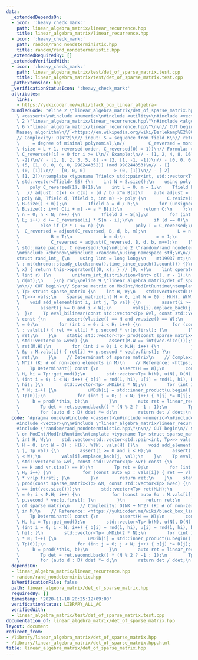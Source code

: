 ```yaml
---
data:
  _extendedDependsOn:
  - icon: ':heavy_check_mark:'
    path: linear_algebra_matrix/linear_recurrence.hpp
    title: linear_algebra_matrix/linear_recurrence.hpp
  - icon: ':heavy_check_mark:'
    path: random/rand_nondeterministic.hpp
    title: random/rand_nondeterministic.hpp
  _extendedRequiredBy: []
  _extendedVerifiedWith:
  - icon: ':heavy_check_mark:'
    path: linear_algebra_matrix/test/det_of_sparse_matrix.test.cpp
    title: linear_algebra_matrix/test/det_of_sparse_matrix.test.cpp
  _pathExtension: hpp
  _verificationStatusIcon: ':heavy_check_mark:'
  attributes:
    links:
    - https://yukicoder.me/wiki/black_box_linear_algebra>
  bundledCode: "#line 2 \"linear_algebra_matrix/det_of_sparse_matrix.hpp\"\n#include\
    \ <cassert>\n#include <numeric>\n#include <utility>\n#include <vector>\n\n#line\
    \ 2 \"linear_algebra_matrix/linear_recurrence.hpp\"\n#include <algorithm>\n#line\
    \ 6 \"linear_algebra_matrix/linear_recurrence.hpp\"\n\n// CUT begin\n// Berlekamp\u2013\
    Massey algorithm\n// <https://en.wikipedia.org/wiki/Berlekamp%E2%80%93Massey_algorithm>\n\
    // Complexity: O(N^2)\n// input: S = sequence from field K\n// return: L     \
    \     = degree of minimal polynomial,\n//         C_reversed = monic min. polynomial\
    \ (size = L + 1, reversed order, C_reversed[0] = 1))\n// Formula: convolve(S,\
    \ C_reversed)[i] = 0 for i >= L\n// Example:\n// - [1, 2, 4, 8, 16]   -> (1, [1,\
    \ -2])\n// - [1, 1, 2, 3, 5, 8] -> (2, [1, -1, -1])\n// - [0, 0, 0, 0, 1]    ->\
    \ (5, [1, 0, 0, 0, 0, 998244352]) (mod 998244353)\n// - []                 ->\
    \ (0, [1])\n// - [0, 0, 0]          -> (0, [1])\n// - [-2]               -> (1,\
    \ [1, 2])\ntemplate <typename Tfield> std::pair<int, std::vector<Tfield>> linear_recurrence(const\
    \ std::vector<Tfield> &S) {\n    int N = S.size();\n    using poly = std::vector<Tfield>;\n\
    \    poly C_reversed{1}, B{1};\n    int L = 0, m = 1;\n    Tfield b = 1;\n\n \
    \   // adjust: C(x) <- C(x) - (d / b) x^m B(x)\n    auto adjust = [](poly C, const\
    \ poly &B, Tfield d, Tfield b, int m) -> poly {\n        C.resize(std::max(C.size(),\
    \ B.size() + m));\n        Tfield a = d / b;\n        for (unsigned i = 0; i <\
    \ B.size(); i++) C[i + m] -= a * B[i];\n        return C;\n    };\n\n    for (int\
    \ n = 0; n < N; n++) {\n        Tfield d = S[n];\n        for (int i = 1; i <=\
    \ L; i++) d += C_reversed[i] * S[n - i];\n\n        if (d == 0)\n            m++;\n\
    \        else if (2 * L <= n) {\n            poly T = C_reversed;\n          \
    \  C_reversed = adjust(C_reversed, B, d, b, m);\n            L = n + 1 - L;\n\
    \            B = T;\n            b = d;\n            m = 1;\n        } else\n\
    \            C_reversed = adjust(C_reversed, B, d, b, m++);\n    }\n    return\
    \ std::make_pair(L, C_reversed);\n}\n#line 2 \"random/rand_nondeterministic.hpp\"\
    \n#include <chrono>\n#include <random>\nusing namespace std;\n\n// CUT begin\n\
    struct rand_int_ {\n    using lint = long long;\n    mt19937 mt;\n    rand_int_()\
    \ : mt(chrono::steady_clock::now().time_since_epoch().count()) {}\n    lint operator()(lint\
    \ x) { return this->operator()(0, x); } // [0, x)\n    lint operator()(lint l,\
    \ lint r) {\n        uniform_int_distribution<lint> d(l, r - 1);\n        return\
    \ d(mt);\n    }\n} rnd;\n#line 9 \"linear_algebra_matrix/det_of_sparse_matrix.hpp\"\
    \n\n// CUT begin\n// Sparse matrix on ModInt/ModIntRuntime\ntemplate <typename\
    \ Tp> struct sparse_matrix {\n    int H, W;\n    std::vector<std::vector<std::pair<int,\
    \ Tp>>> vals;\n    sparse_matrix(int H = 0, int W = 0) : H(H), W(W), vals(H) {}\n\
    \    void add_element(int i, int j, Tp val) {\n        assert(i >= 0 and i < H);\n\
    \        assert(j >= 0 and i < W);\n        vals[i].emplace_back(j, val);\n  \
    \  }\n    Tp eval_bilinear(const std::vector<Tp> &vl, const std::vector<Tp> &vr)\
    \ const {\n        assert(vl.size() == H and vr.size() == W);\n        Tp ret\
    \ = 0;\n        for (int i = 0; i < H; i++) {\n            for (const auto &p\
    \ : vals[i]) { ret += vl[i] * p.second * vr[p.first]; }\n        }\n        return\
    \ ret;\n    }\n    static std::vector<Tp> prod(const sparse_matrix<Tp> &M, const\
    \ std::vector<Tp> &vec) {\n        assert(M.W == int(vec.size()));\n        std::vector<Tp>\
    \ ret(M.H);\n        for (int i = 0; i < M.H; i++) {\n            for (const auto\
    \ &p : M.vals[i]) { ret[i] += p.second * vec[p.first]; }\n        }\n        return\
    \ ret;\n    }\n    // Determinant of sparse matrix\n    // Complexity: O(NK +\
    \ N^2) (K: # of non-zero elements in M)\n    // Reference: <https://yukicoder.me/wiki/black_box_linear_algebra>\n\
    \    Tp Determinant() const {\n        assert(H == W);\n        const int N =\
    \ H, hi = Tp::get_mod();\n        std::vector<Tp> b(N), u(N), D(N);\n        for\
    \ (int i = 0; i < N; i++) { b[i] = rnd(1, hi), u[i] = rnd(1, hi), D[i] = rnd(1,\
    \ hi); }\n        std::vector<Tp> uMDib(2 * N);\n        for (int i = 0; i < 2\
    \ * N; i++) {\n            uMDib[i] = std::inner_product(u.begin(), u.end(), b.begin(),\
    \ Tp(0));\n            for (int j = 0; j < N; j++) { b[j] *= D[j]; }\n       \
    \     b = prod(*this, b);\n        }\n        auto ret = linear_recurrence<Tp>(uMDib);\n\
    \        Tp det = ret.second.back() * (N % 2 ? -1 : 1);\n        Tp ddet = 1;\n\
    \        for (auto d : D) ddet *= d;\n        return det / ddet;\n    }\n};\n"
  code: "#pragma once\n#include <cassert>\n#include <numeric>\n#include <utility>\n\
    #include <vector>\n\n#include \"linear_algebra_matrix/linear_recurrence.hpp\"\n\
    #include \"random/rand_nondeterministic.hpp\"\n\n// CUT begin\n// Sparse matrix\
    \ on ModInt/ModIntRuntime\ntemplate <typename Tp> struct sparse_matrix {\n   \
    \ int H, W;\n    std::vector<std::vector<std::pair<int, Tp>>> vals;\n    sparse_matrix(int\
    \ H = 0, int W = 0) : H(H), W(W), vals(H) {}\n    void add_element(int i, int\
    \ j, Tp val) {\n        assert(i >= 0 and i < H);\n        assert(j >= 0 and i\
    \ < W);\n        vals[i].emplace_back(j, val);\n    }\n    Tp eval_bilinear(const\
    \ std::vector<Tp> &vl, const std::vector<Tp> &vr) const {\n        assert(vl.size()\
    \ == H and vr.size() == W);\n        Tp ret = 0;\n        for (int i = 0; i <\
    \ H; i++) {\n            for (const auto &p : vals[i]) { ret += vl[i] * p.second\
    \ * vr[p.first]; }\n        }\n        return ret;\n    }\n    static std::vector<Tp>\
    \ prod(const sparse_matrix<Tp> &M, const std::vector<Tp> &vec) {\n        assert(M.W\
    \ == int(vec.size()));\n        std::vector<Tp> ret(M.H);\n        for (int i\
    \ = 0; i < M.H; i++) {\n            for (const auto &p : M.vals[i]) { ret[i] +=\
    \ p.second * vec[p.first]; }\n        }\n        return ret;\n    }\n    // Determinant\
    \ of sparse matrix\n    // Complexity: O(NK + N^2) (K: # of non-zero elements\
    \ in M)\n    // Reference: <https://yukicoder.me/wiki/black_box_linear_algebra>\n\
    \    Tp Determinant() const {\n        assert(H == W);\n        const int N =\
    \ H, hi = Tp::get_mod();\n        std::vector<Tp> b(N), u(N), D(N);\n        for\
    \ (int i = 0; i < N; i++) { b[i] = rnd(1, hi), u[i] = rnd(1, hi), D[i] = rnd(1,\
    \ hi); }\n        std::vector<Tp> uMDib(2 * N);\n        for (int i = 0; i < 2\
    \ * N; i++) {\n            uMDib[i] = std::inner_product(u.begin(), u.end(), b.begin(),\
    \ Tp(0));\n            for (int j = 0; j < N; j++) { b[j] *= D[j]; }\n       \
    \     b = prod(*this, b);\n        }\n        auto ret = linear_recurrence<Tp>(uMDib);\n\
    \        Tp det = ret.second.back() * (N % 2 ? -1 : 1);\n        Tp ddet = 1;\n\
    \        for (auto d : D) ddet *= d;\n        return det / ddet;\n    }\n};\n"
  dependsOn:
  - linear_algebra_matrix/linear_recurrence.hpp
  - random/rand_nondeterministic.hpp
  isVerificationFile: false
  path: linear_algebra_matrix/det_of_sparse_matrix.hpp
  requiredBy: []
  timestamp: '2020-11-18 20:25:12+09:00'
  verificationStatus: LIBRARY_ALL_AC
  verifiedWith:
  - linear_algebra_matrix/test/det_of_sparse_matrix.test.cpp
documentation_of: linear_algebra_matrix/det_of_sparse_matrix.hpp
layout: document
redirect_from:
- /library/linear_algebra_matrix/det_of_sparse_matrix.hpp
- /library/linear_algebra_matrix/det_of_sparse_matrix.hpp.html
title: linear_algebra_matrix/det_of_sparse_matrix.hpp
---
```

